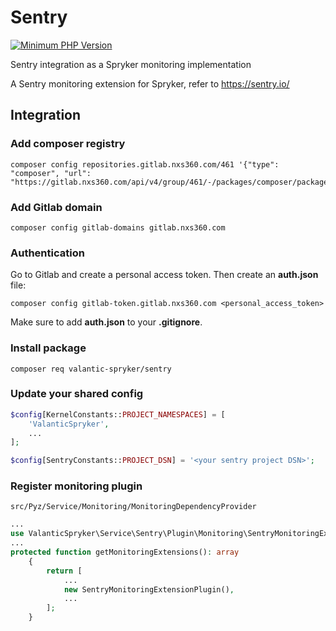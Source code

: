 # Sentry

[![Minimum PHP Version](https://img.shields.io/badge/php-%3E%3D%207.3-8892BF.svg)](https://php.net/)

Sentry integration as a Spryker monitoring implementation

A Sentry monitoring extension for Spryker, refer to https://sentry.io/

## Integration

### Add composer registry
```
composer config repositories.gitlab.nxs360.com/461 '{"type": "composer", "url": "https://gitlab.nxs360.com/api/v4/group/461/-/packages/composer/packages.json"}'
```

### Add Gitlab domain
```
composer config gitlab-domains gitlab.nxs360.com
```

### Authentication
Go to Gitlab and create a personal access token. Then create an **auth.json** file:
```
composer config gitlab-token.gitlab.nxs360.com <personal_access_token>
```

Make sure to add **auth.json** to your **.gitignore**.

### Install package
```
composer req valantic-spryker/sentry
```

### Update your shared config
```php
$config[KernelConstants::PROJECT_NAMESPACES] = [
    'ValanticSpryker',
    ...
];

$config[SentryConstants::PROJECT_DSN] = '<your sentry project DSN>';
```

### Register monitoring plugin
`src/Pyz/Service/Monitoring/MonitoringDependencyProvider`

```php
...
use ValanticSpryker\Service\Sentry\Plugin\Monitoring\SentryMonitoringExtensionPlugin;
...
protected function getMonitoringExtensions(): array
    {
        return [
            ...
            new SentryMonitoringExtensionPlugin(),
            ...
        ];
    }
```
